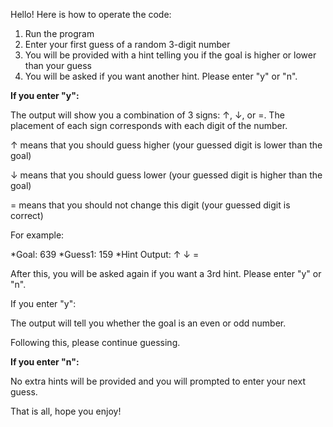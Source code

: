 Hello! Here is how to operate the code:

1. Run the program
2. Enter your first guess of a random 3-digit number
3. You will be provided with a hint telling you if the goal is higher or lower than your guess
4. You will be asked if you want another hint. Please enter "y" or "n".

**If you enter "y":**

The output will show you a combination of 3 signs: ↑, ↓, or =. The placement of each sign corresponds with each digit of the number.

↑ means that you should guess higher (your guessed digit is lower than the goal)

↓ means that you should guess lower (your guessed digit is higher than the goal)

= means that you should not change this digit (your guessed digit is correct)

For example:

\*Goal: 639
\*Guess1: 159
\*Hint Output: ↑ ↓ =

After this, you will be asked again if you want a 3rd hint. Please enter "y" or "n".

If you enter "y":

The output will tell you whether the goal is an even or odd number.

Following this, please continue guessing.

**If you enter "n":**

No extra hints will be provided and you will prompted to enter your next guess.

That is all, hope you enjoy!
